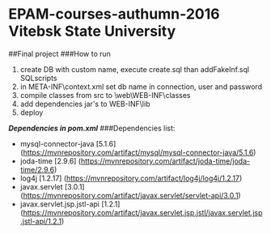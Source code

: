 # EPAM-courses-authumn-2016 Vitebsk State University
##Final project 
###How to run
1. create DB with custom name, execute create.sql than addFakeInf.sql SQLscripts
2. in META-INF\context.xml set db name in connection, user and password
3. compile classes from src to \web\WEB-INF\classes
4. add dependencies jar's to  WEB-INF\lib
5. deploy

***Dependencies in pom.xml***
###Dependencies list:
* mysql-connector-java [5.1.6]   (https://mvnrepository.com/artifact/mysql/mysql-connector-java/5.1.6)
* joda-time [2.9.6] (https://mvnrepository.com/artifact/joda-time/joda-time/2.9.6)
* log4j [1.2.17] (https://mvnrepository.com/artifact/log4j/log4j/1.2.17)
* javax.servlet [3.0.1] (https://mvnrepository.com/artifact/javax.servlet/servlet-api/3.0.1)
* javax.servlet.jsp.jstl-api [1.2.1] (https://mvnrepository.com/artifact/javax.servlet.jsp.jstl/javax.servlet.jsp.jstl-api/1.2.1)
